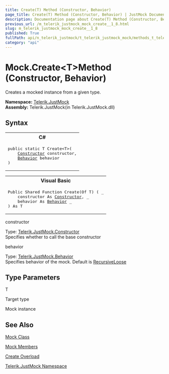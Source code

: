 ```yaml
---
title: Create(T) Method (Constructor, Behavior)
page_title: Create(T) Method (Constructor, Behavior) | JustMock Documentation
description: Documentation page about Create(T) Method (Constructor, Behavior).
previous_url: /m_telerik_justmock_mock_create__1_8.html
slug: m_telerik_justmock_mock_create__1_8
published: True
fullPath: api/n_telerik_justmock/t_telerik_justmock_mock/methods_t_telerik_justmock_mock/overload_telerik_justmock_mock_create/m_telerik_justmock_mock_create__1_8
category: "api"
---
```


# Mock.Create&lt;T&gt;Method (Constructor, Behavior)



Creates a mocked instance from a given type.


 **Namespace:**  [Telerik.JustMock](n_telerik_justmock) <br> **Assembly:** Telerik.JustMock(in Telerik.JustMock.dll)
## Syntax


<div id="syntaxCodeBlocks" class="code"><span codeLanguage="CSharp"><table><tr><th>C#</th></tr><tr><td><pre xml:space="preserve"><span class="keyword">public</span> <span class="keyword">static</span> T <span class="identifier">Create</span>&lt;T&gt;(
	<a href="T_Telerik_JustMock_Constructor.html">Constructor</a> <span class="parameter">constructor</span>,
	<a href="T_Telerik_JustMock_Behavior.html">Behavior</a> <span class="parameter">behavior</span>
)
</pre></td></tr></table></span><span codeLanguage="VisualBasicDeclaration"><table><tr><th>Visual Basic</th></tr><tr><td><pre xml:space="preserve"><span class="keyword">Public</span> <span class="keyword">Shared</span> <span class="keyword">Function</span> <span class="identifier">Create</span>(<span class="keyword">Of</span> T) ( _
	<span class="parameter">constructor</span> <span class="keyword">As</span> <a href="T_Telerik_JustMock_Constructor.html">Constructor</a>, _
	<span class="parameter">behavior</span> <span class="keyword">As</span> <a href="T_Telerik_JustMock_Behavior.html">Behavior</a> _
) <span class="keyword">As</span> T</pre></td></tr></table></span></div>



constructor<br>


Type: [Telerik.JustMock.Constructor](t_telerik_justmock_constructor) <br>Specifies whether to call the base constructor



behavior<br>


Type: [Telerik.JustMock.Behavior](t_telerik_justmock_behavior) <br>Specifies behavior of the mock. Default is [RecursiveLoose](t_telerik_justmock_behavior) 



## Type Parameters




T<br>


Target type


Mock instance

## See Also



 [Mock Class](t_telerik_justmock_mock) 

 [Mock Members](allmembers_t_telerik_justmock_mock) 

 [Create Overload](overload_telerik_justmock_mock_create) 

 [Telerik.JustMock Namespace](n_telerik_justmock) 



